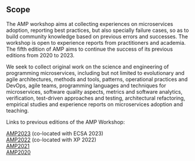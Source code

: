 Scope
----------------------------
The AMP workshop aims at collecting experiences on microservices adoption, reporting best practices, but also specially failure cases, so as to build community knowledge based on previous errors and successes. The workshop is open to experience reports from practitioners and academia. The fifth edition of AMP aims to continue the success of its previous editions from 2020 to 2023.

We seek to collect original work on the science and engineering of programming microservices, including but not limited to evolutionary and agile architectures, methods and tools, patterns, operational practices and DevOps, agile teams, programming languages and techniques for microservices, software quality aspects, metrics and software analytics, verification, test-driven approaches and testing, architectural refactoring, empirical studies and experience reports on microservices adoption and teaching.

Links to previous editions of the AMP Workshop:

[AMP2023](https://amp.fe.up.pt/2023/) (co-located with ECSA 2023) <br>
[AMP2022](https://amp.fe.up.pt/2022/) (co-located with XP 2022) <br>
[AMP2021](https://amp.fe.up.pt/2021/) <br>
[AMP2020](https://amp.fe.up.pt/2020/)
